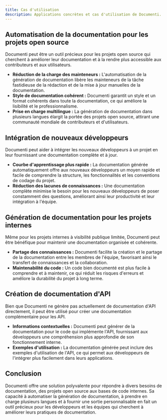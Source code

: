 ```yaml
---
title: Cas d'utilisation
description: Applications concrètes et cas d'utilisation de Documenti.
---
```


## Automatisation de la documentation pour les projets open source

Documenti peut être un outil précieux pour les projets open source qui cherchent à améliorer leur documentation et à la rendre plus accessible aux contributeurs et aux utilisateurs.

- **Réduction de la charge des mainteneurs :** L'automatisation de la génération de documentation libère les mainteneurs de la tâche fastidieuse de la rédaction et de la mise à jour manuelles de la documentation.
- **Style de documentation cohérent :** Documenti garantit un style et un format cohérents dans toute la documentation, ce qui améliore la lisibilité et le professionnalisme.
- **Prise en charge multilingue :** La génération de documentation dans plusieurs langues élargit la portée des projets open source, attirant une communauté mondiale de contributeurs et d'utilisateurs.

## Intégration de nouveaux développeurs

Documenti peut aider à intégrer les nouveaux développeurs à un projet en leur fournissant une documentation complète et à jour.

- **Courbe d'apprentissage plus rapide :** La documentation générée automatiquement offre aux nouveaux développeurs un moyen rapide et facile de comprendre la structure, les fonctionnalités et les conventions de codage du projet.
- **Réduction des lacunes de connaissances :** Une documentation complète minimise le besoin pour les nouveaux développeurs de poser constamment des questions, améliorant ainsi leur productivité et leur intégration à l'équipe.

## Génération de documentation pour les projets internes

Même pour les projets internes à visibilité publique limitée, Documenti peut être bénéfique pour maintenir une documentation organisée et cohérente.

- **Partage des connaissances :** Documenti facilite la création et le partage de la documentation entre les membres de l'équipe, favorisant ainsi le transfert de connaissances et la collaboration.
- **Maintenabilité du code :** Un code bien documenté est plus facile à comprendre et à maintenir, ce qui réduit les risques d'erreurs et améliore la durabilité du projet à long terme.

## Création de documentation d'API

Bien que Documenti ne génère pas actuellement de documentation d'API directement, il peut être utilisé pour créer une documentation complémentaire pour les API.

- **Informations contextuelles :** Documenti peut générer de la documentation pour le code qui implémente l'API, fournissant aux développeurs une compréhension plus approfondie de son fonctionnement interne.
- **Exemples d'utilisation :** La documentation générée peut inclure des exemples d'utilisation de l'API, ce qui permet aux développeurs de l'intégrer plus facilement dans leurs applications.

## Conclusion

Documenti offre une solution polyvalente pour répondre à divers besoins de documentation, des projets open source aux bases de code internes. Sa capacité à automatiser la génération de documentation, à prendre en charge plusieurs langues et à fournir une sortie personnalisable en fait un outil précieux pour les développeurs et les équipes qui cherchent à améliorer leurs pratiques de documentation.






